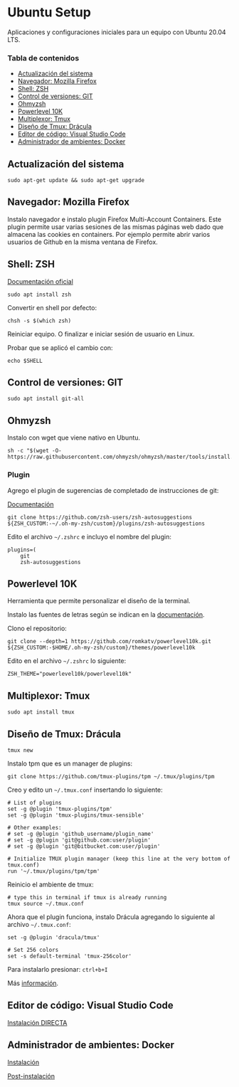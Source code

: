# Ubuntu Setup

Aplicaciones y configuraciones iniciales para un equipo con Ubuntu 20.04 LTS.

### Tabla de contenidos

- [Actualización del sistema](#actualizacion-del-sistema)
- [Navegador: Mozilla Firefox](#navegador-mozilla-firefox)
- [Shell: ZSH](#shell-zsh)
- [Control de versiones: GIT](#control-de-versiones-git)
- [Ohmyzsh](#ohmyzsh)
- [Powerlevel 10K](#powerlevel10k)
- [Multiplexor: Tmux](#multiplexor-tmux)
- [Diseño de Tmux: Drácula](#diseno-de-tmux-dracula)
- [Editor de código: Visual Studio Code](#editor-de-codigo-visual-studio-code)
- [Administrador de ambientes: Docker](#administrador-de-ambientes-docker)

## Actualización del sistema

```
sudo apt-get update && sudo apt-get upgrade
```

## Navegador: Mozilla Firefox

Instalo navegador e instalo plugin Firefox Multi-Account Containers. Este plugin permite usar varias sesiones de las mismas páginas web dado que almacena las cookies en containers. Por ejemplo permite abrir varios usuarios de Github en la misma ventana de Firefox.

## Shell: ZSH

[Documentación oficial](https://github.com/ohmyzsh/ohmyzsh/wiki/Installing-ZSH)


```
sudo apt install zsh
```

Convertir en shell por defecto:

```
chsh -s $(which zsh)
```

Reiniciar equipo. O finalizar e iniciar sesión de usuario en Linux.

Probar que se aplicó el cambio con:
```
echo $SHELL
```

## Control de versiones: GIT

```
sudo apt install git-all
```

## Ohmyzsh

Instalo con wget que viene nativo en Ubuntu.

```
sh -c "$(wget -O- https://raw.githubusercontent.com/ohmyzsh/ohmyzsh/master/tools/install.sh)"
```
### Plugin
Agrego el plugin de sugerencias de completado de instrucciones de git:

 [Documentación](https://github.com/zsh-users/zsh-autosuggestions/blob/master/INSTALL.md#oh-my-zsh)
```
git clone https://github.com/zsh-users/zsh-autosuggestions ${ZSH_CUSTOM:-~/.oh-my-zsh/custom}/plugins/zsh-autosuggestions
```

Edito el archivo `~/.zshrc` e incluyo el nombre del plugin:

```
plugins=(
    git
    zsh-autosuggestions
```

## Powerlevel 10K

Herramienta que permite personalizar el diseño de la terminal.

Instalo las fuentes de letras según se indican en la [documentación](https://github.com/romkatv/powerlevel10k/blob/master/README.md#meslo-nerd-font-patched-for-powerlevel10k).

Clono el repositorio:
```
git clone --depth=1 https://github.com/romkatv/powerlevel10k.git ${ZSH_CUSTOM:-$HOME/.oh-my-zsh/custom}/themes/powerlevel10k
```
Edito en el archivo `~/.zshrc` lo siguiente:
```
ZSH_THEME="powerlevel10k/powerlevel10k"
```

## Multiplexor: Tmux

```
sudo apt install tmux
```

## Diseño de Tmux: Drácula
```
tmux new
```

Instalo tpm que es un manager de plugins:
```
git clone https://github.com/tmux-plugins/tpm ~/.tmux/plugins/tpm
```

Creo y edito un `~/.tmux.conf` insertando lo siguiente:

```
# List of plugins
set -g @plugin 'tmux-plugins/tpm'
set -g @plugin 'tmux-plugins/tmux-sensible'

# Other examples:
# set -g @plugin 'github_username/plugin_name'
# set -g @plugin 'git@github.com:user/plugin'
# set -g @plugin 'git@bitbucket.com:user/plugin'

# Initialize TMUX plugin manager (keep this line at the very bottom of tmux.conf)
run '~/.tmux/plugins/tpm/tpm'
```

Reinicio el ambiente de tmux:
```
# type this in terminal if tmux is already running
tmux source ~/.tmux.conf
```

Ahora que el plugin funciona, instalo Drácula agregando lo siguiente al archivo `~/.tmux.conf`:

```
set -g @plugin 'dracula/tmux'

# Set 256 colors
set -s default-terminal 'tmux-256color'
```

Para instalarlo presionar: `ctrl+b+I`

Más [información](https://dev.to/andrenbrandao/terminal-setup-with-zsh-tmux-dracula-theme-48lm).

## Editor de código: Visual Studio Code

[Instalación DIRECTA](https://code.visualstudio.com/sha/download?build=stable&os=linux-deb-x64)

## Administrador de ambientes: Docker

[Instalación](https://docs.docker.com/engine/install/ubuntu/)

[Post-instalación](https://docs.docker.com/engine/install/linux-postinstall/)
